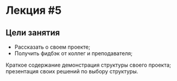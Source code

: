 # Лекция #5

## Цели занятия

* Рассказать о своем проекте;
* Получить фидбэк от коллег и преподавателя;

Краткое содержание демонстрация структуры своего проекта;
презентация своих решений по выбору структуры.